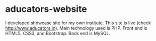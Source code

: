 # aducators-website
I developed showcase site for my own institute. This site is live (check http://www.aducators.in). Main technology used is PHP. Front end is HTML5, CSS3, and Bootstrap. Back end is MySQL.
